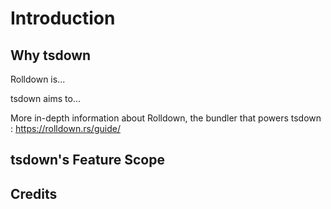 # Introduction

## Why tsdown

Rolldown is...

tsdown aims to...

More in-depth information about Rolldown, the bundler that powers tsdown : https://rolldown.rs/guide/

## tsdown's Feature Scope

## Credits
